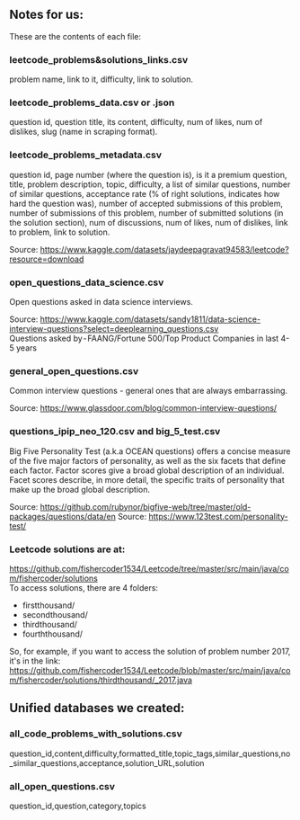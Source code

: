 ## Notes for us:
These are the contents of each file:

### leetcode_problems&solutions_links.csv
problem name, link to it, difficulty, link to solution.

### leetcode_problems_data.csv or .json
question id, question title, its content, difficulty, num of likes, num of dislikes, slug (name in scraping format).

### leetcode_problems_metadata.csv
question id, page number (where the question is), is it a premium question, title, problem description, topic, difficulty, a list of similar questions, number of similar questions, acceptance rate (% of right solutions, indicates how hard the question was), number of accepted submissions of this problem, number of submissions of this problem, number of submitted solutions (in the solution section), num of discussions, num of likes, num of dislikes, link to problem, link to solution.

Source: https://www.kaggle.com/datasets/jaydeepagravat94583/leetcode?resource=download

### open_questions_data_science.csv
Open questions asked in data science interviews.

Source: https://www.kaggle.com/datasets/sandy1811/data-science-interview-questions?select=deeplearning_questions.csv    
Questions asked by - FAANG/Fortune 500/Top Product Companies in last 4-5 years

### general_open_questions.csv
Common interview questions - general ones that are always embarrassing.

Source: https://www.glassdoor.com/blog/common-interview-questions/


### questions_ipip_neo_120.csv and big_5_test.csv
Big Five Personality Test (a.k.a OCEAN questions) offers a concise measure of the five major factors of personality, as well as the six facets that define each factor. Factor scores give a broad global description of an individual. Facet scores describe, in more detail, the specific traits of personality that make up the broad global description.

Source: https://github.com/rubynor/bigfive-web/tree/master/old-packages/questions/data/en
Source: https://www.123test.com/personality-test/


### Leetcode solutions are at:
https://github.com/fishercoder1534/Leetcode/tree/master/src/main/java/com/fishercoder/solutions    
To access solutions, there are 4 folders:
- firstthousand/
- secondthousand/
- thirdthousand/
- fourththousand/

So, for example, if you want to access the solution of problem number 2017, it's in the link:    
https://github.com/fishercoder1534/Leetcode/blob/master/src/main/java/com/fishercoder/solutions/thirdthousand/_2017.java


## Unified databases we created:

### all_code_problems_with_solutions.csv
question_id,content,difficulty,formatted_title,topic_tags,similar_questions,no_similar_questions,acceptance,solution_URL,solution

### all_open_questions.csv
question_id,question,category,topics

